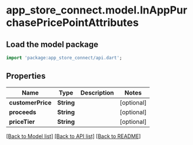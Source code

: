 # app_store_connect.model.InAppPurchasePricePointAttributes

## Load the model package
```dart
import 'package:app_store_connect/api.dart';
```

## Properties
Name | Type | Description | Notes
------------ | ------------- | ------------- | -------------
**customerPrice** | **String** |  | [optional] 
**proceeds** | **String** |  | [optional] 
**priceTier** | **String** |  | [optional] 

[[Back to Model list]](../README.md#documentation-for-models) [[Back to API list]](../README.md#documentation-for-api-endpoints) [[Back to README]](../README.md)


